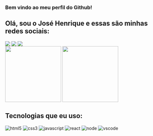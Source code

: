 ### Bem vindo ao meu perfil do Github!

## Olá, sou o José Henrique e essas são minhas redes sociais:

<div>
    <img align="center" src="https://img.shields.io/badge/LinkedIn-0077B5?style=for-the-badge&logo=linkedin&logoColor=white"/>
    <img align="center" src="https://img.shields.io/badge/Discord-7289DA?style=for-the-badge&logo=discord&logoColor=white" />
    <img align="center" src="https://img.shields.io/badge/Medium-12100E?style=for-the-badge&logo=medium&logoColor=white" />
</div>

<div>
    <img height="180em" src="https://github-readme-stats.vercel.app/api?username=josehenriquepg&show_icons=true&theme=dark"/>
    <img height="180em" src="https://github-readme-stats.vercel.app/api/top-langs/?username=josehenriquepg&langs_count=8&theme=dark" />
</div>

## Tecnologias que eu uso:

<div style="display: inline_block">
    <img align="center" alt="html5" src="https://img.shields.io/badge/HTML5-E34F26?style=for-the-badge&logo=html5&logoColor=white" />
    <img align="center" alt="css3" src="https://img.shields.io/badge/CSS3-1572B6?style=for-the-badge&logo=css3&logoColor=white" />
    <img align="center" alt="javascript" src="https://img.shields.io/badge/JavaScript-323330?style=for-the-badge&logo=javascript&logoColor=F7DF1E" />
    <img align="center" alt="react" src="https://img.shields.io/badge/React-20232A?style=for-the-badge&logo=react&logoColor=61DAFB" />
    <img align="center" alt="node" src="https://img.shields.io/badge/Node.js-43853D?style=for-the-badge&logo=node.js&logoColor=white" />
    <img align="center" alt="vscode" src="https://img.shields.io/badge/Visual_Studio_Code-0078D4?style=for-the-badge&logo=visual%20studio%20code&logoColor=white" />
</div>
